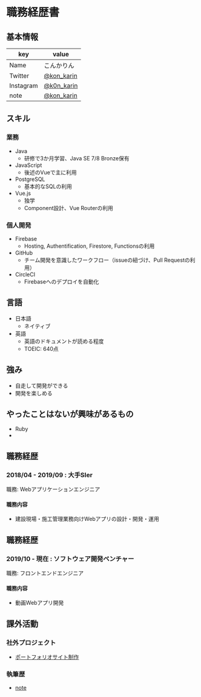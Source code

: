 # 職務経歴書

## 基本情報

|key|value|
|---|-----|
|Name|こんかりん|
|Twitter|[@kon_karin](https://twitter.com/kon_karin)|
|Instagram|[@k0n_karin](https://www.instagram.com/k0n_karin/)|
|note|[@kon_karin](https://note.mu/kon_karin)

## スキル
### 業務
- Java
    - 研修で3か月学習、Java SE 7/8 Bronze保有
- JavaScript
    - 後述のVueで主に利用
- PostgreSQL
    - 基本的なSQLの利用
- Vue.js
    - 独学
    - Component設計、Vue Routerの利用

### 個人開発
- Firebase
    - Hosting, Authentification, Firestore, Functionsの利用
- GitHub
    - チーム開発を意識したワークフロー（issueの紐づけ、Pull Requestの利用）
- CircleCI
    - Firebaseへのデプロイを自動化

## 言語

- 日本語
    - ネイティブ
- 英語
    - 英語のドキュメントが読める程度
    - TOEIC: 640点

## 強み
- 自走して開発ができる
- 開発を楽しめる

## やったことはないが興味があるもの
- Ruby
- 

## 職務経歴

### 2018/04 - 2019/09 : 大手SIer

職務: Webアプリケーションエンジニア

#### 職務内容

- 建設現場・施工管理業務向けWebアプリの設計・開発・運用

## 職務経歴

### 2019/10 - 現在 : ソフトウェア開発ベンチャー

職務: フロントエンドエンジニア

#### 職務内容

- 動画Webアプリ開発

## 課外活動

### 社外プロジェクト
* [ポートフォリオサイト制作](https://konkarin-portfolio.firebaseapp.com/)

### 執筆歴
* [note](https://note.mu/kon_karin)
